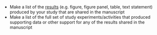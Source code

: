 <!-- Results support early low and late both -->

* Make a list of the [results](../../terms/index.md#results) (e.g. figure, figure panel, table, text statement) produced by your study that are shared in the manuscript
* Make a list of the full set of study experiments/activities that produced supporting data or other support for any of the results shared in the manuscript